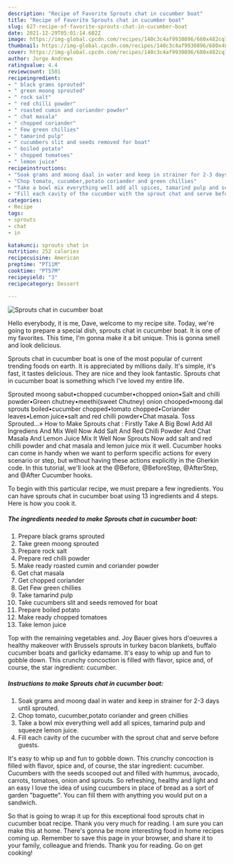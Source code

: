 ```yaml
---
description: "Recipe of Favorite Sprouts chat in cucumber boat"
title: "Recipe of Favorite Sprouts chat in cucumber boat"
slug: 627-recipe-of-favorite-sprouts-chat-in-cucumber-boat
date: 2021-12-29T05:01:14.602Z
image: https://img-global.cpcdn.com/recipes/140c3c4af9930896/680x482cq70/sprouts-chat-in-cucumber-boat-recipe-main-photo.jpg
thumbnail: https://img-global.cpcdn.com/recipes/140c3c4af9930896/680x482cq70/sprouts-chat-in-cucumber-boat-recipe-main-photo.jpg
cover: https://img-global.cpcdn.com/recipes/140c3c4af9930896/680x482cq70/sprouts-chat-in-cucumber-boat-recipe-main-photo.jpg
author: Jorge Andrews
ratingvalue: 4.4
reviewcount: 1501
recipeingredient:
- " black grams sprouted"
- " green moong sprouted"
- " rock salt"
- " red chilli powder"
- " roasted cumin and coriander powder"
- " chat masala"
- " chopped coriander"
- " Few green chillies"
- " tamarind pulp"
- " cucumbers slit and seeds removed for boat"
- " boiled potato"
- " chopped tomatoes"
- " lemon juice"
recipeinstructions:
- "Soak grams and moong daal in water and keep in strainer for 2-3 days until sprouted."
- "Chop tomato, cucumber,potato coriander and green chillies"
- "Take a bowl mix everything well add all spices, tamarind pulp and squeeze lemon juice."
- "Fill each cavity of the cucumber with the sprout chat and serve before guests."
categories:
- Recipe
tags:
- sprouts
- chat
- in

katakunci: sprouts chat in 
nutrition: 252 calories
recipecuisine: American
preptime: "PT11M"
cooktime: "PT57M"
recipeyield: "3"
recipecategory: Dessert

---
```



![Sprouts chat in cucumber boat](https://img-global.cpcdn.com/recipes/140c3c4af9930896/680x482cq70/sprouts-chat-in-cucumber-boat-recipe-main-photo.jpg)

Hello everybody, it is me, Dave, welcome to my recipe site. Today, we're going to prepare a special dish, sprouts chat in cucumber boat. It is one of my favorites. This time, I'm gonna make it a bit unique. This is gonna smell and look delicious.

Sprouts chat in cucumber boat is one of the most popular of current trending foods on earth. It is appreciated by millions daily. It's simple, it's fast, it tastes delicious. They are nice and they look fantastic. Sprouts chat in cucumber boat is something which I've loved my entire life.

Sprouted moong sabut•chopped cucumber•chopped onion•Salt and chilli powder•Green chutney•meethi(sweet Chutney) onion chooped•moong dal sprouts boiled•cucumber chopped•tomato chopped•Coriander leaves•Lemon juice•salt and red chilli powder•Chat masala. Toss Sprouted…» How to Make Sprouts chat : Firstly Take A Big Bowl Add All Ingrediens And Mix Well Now Add Salt And Red Chilli Powder And Chat Masala And Lemon Juice Mix It Well Now Sprouts Now add salt and red chilli powder and chat masala and lemon juice mix it well. Cucumber hooks can come in handy when we want to perform specific actions for every scenario or step, but without having these actions explicitly in the Gherkin code. In this tutorial, we&#39;ll look at the @Before, @BeforeStep, @AfterStep, and @After Cucumber hooks.


To begin with this particular recipe, we must prepare a few ingredients. You can have sprouts chat in cucumber boat using 13 ingredients and 4 steps. Here is how you cook it.

<!--inarticleads1-->

##### The ingredients needed to make Sprouts chat in cucumber boat:

1. Prepare  black grams sprouted
1. Take  green moong sprouted
1. Prepare  rock salt
1. Prepare  red chilli powder
1. Make ready  roasted cumin and coriander powder
1. Get  chat masala
1. Get  chopped coriander
1. Get  Few green chillies
1. Take  tamarind pulp
1. Take  cucumbers slit and seeds removed for boat
1. Prepare  boiled potato
1. Make ready  chopped tomatoes
1. Take  lemon juice


Top with the remaining vegetables and. Joy Bauer gives hors d&#39;oeuvres a healthy makeover with Brussels sprouts in turkey bacon blankets, buffalo cucumber boats and garlicky edamame. It&#39;s easy to whip up and fun to gobble down. This crunchy concoction is filled with flavor, spice and, of course, the star ingredient: cucumber. 

<!--inarticleads2-->

##### Instructions to make Sprouts chat in cucumber boat:

1. Soak grams and moong daal in water and keep in strainer for 2-3 days until sprouted.
1. Chop tomato, cucumber,potato coriander and green chillies
1. Take a bowl mix everything well add all spices, tamarind pulp and squeeze lemon juice.
1. Fill each cavity of the cucumber with the sprout chat and serve before guests.


It&#39;s easy to whip up and fun to gobble down. This crunchy concoction is filled with flavor, spice and, of course, the star ingredient: cucumber. Cucumbers with the seeds scooped out and filled with hummus, avocado, carrots, tomatoes, onion and sprouts. So refreshing, healthy and light and an easy I love the idea of using cucumbers in place of bread as a sort of garden &#34;baguette&#34;. You can fill them with anything you would put on a sandwich. 

So that is going to wrap it up for this exceptional food sprouts chat in cucumber boat recipe. Thank you very much for reading. I am sure you can make this at home. There's gonna be more interesting food in home recipes coming up. Remember to save this page in your browser, and share it to your family, colleague and friends. Thank you for reading. Go on get cooking!
